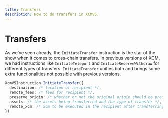 ```yaml
---
title: Transfers
description: How to do transfers in XCMv5.
---
```


# Transfers

As we've seen already, the `InitiateTransfer` instruction is the star of the show when it comes to cross-chain transfers.
In previous versions of XCM, we had instructions like `InitiateTeleport` and `InitiateReserveWithdraw` for different types of transfers.
`InitiateTransfer` unifies both and brings some extra functionalities not possible with previous versions.

```typescript
XcmV5Instruction.InitiateTransfer({
  destination: /* location of recipient */,
  remote_fees: /* fees for recipient */,
  preserve_origin: /* whether or not the original origin should be preserved */,
  assets: /* the assets being transferred and the type of transfer */,
  remote_xcm: /* xcm to be executed in the recipient after transferring the assets */,
})
```
